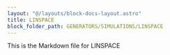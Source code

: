 ```yaml
---
layout: "@/layouts/block-docs-layout.astro"
title: LINSPACE
block_folder_path: GENERATORS/SIMULATIONS/LINSPACE
---
```


This is the Markdown file for LINSPACE


